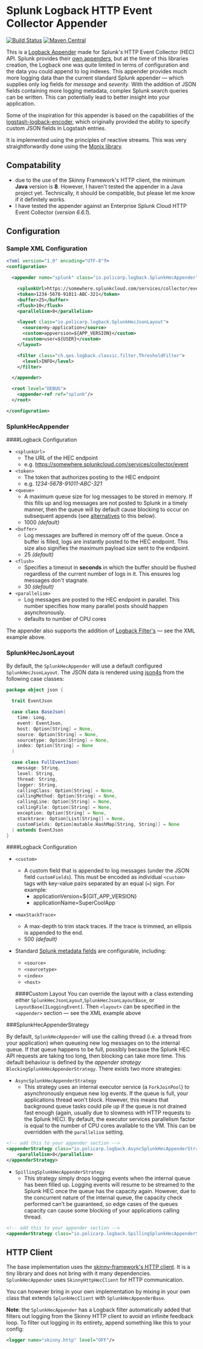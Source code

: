 # Splunk Logback HTTP Event Collector Appender

[![Build Status](https://travis-ci.org/kdrakon/splunk-logback-hec-appender.svg?branch=master)](https://travis-ci.org/kdrakon/splunk-logback-hec-appender)
[![Maven Central](https://maven-badges.herokuapp.com/maven-central/io.policarp/splunk-logback-hec-appender_2.12/badge.svg)](https://maven-badges.herokuapp.com/maven-central/io.policarp/splunk-logback-hec-appender_2.12)

This is a [Logback Appender](http://logback.qos.ch/manual/appenders.html) made for Splunk's HTTP Event Collector (HEC) API. Splunk provides their [own appenders](https://github.com/splunk/splunk-library-javalogging), but at the time of this libraries creation, the Logback one was quite limited in terms of configuration and the data you could append to log indexes. This appender provides much more logging data than the current standard Splunk appender — which supplies only log fields for *message* and *severity*. With the addition of JSON fields containing more logging metadata, complex Splunk search queries can be written. This can potentially lead to better insight into your application.

Some of the inspiration for this appender is based on the capabilities of the [logstash-logback-encoder](https://github.com/logstash/logstash-logback-encoder), which originally provided the ability to specify custom JSON fields in Logstash entries.

It is implemented using the principles of reactive streams. This was very straightforwardly done using the [Monix library](https://monix.io/).

## Compatability
- due to the use of the Skinny Framework's HTTP client, the minimum **Java** version is **8**. However, I haven't tested the appender in a Java project yet. Technically, it should be compatible, but please let me know if it definitely works.
- I have tested the appender against an Enterprise Splunk Cloud HTTP Event Collector (*version 6.6.1*).

## Configuration
### Sample XML Configuration

```xml
<?xml version="1.0" encoding="UTF-8"?>
<configuration>

  <appender name="splunk" class="io.policarp.logback.SplunkHecAppender">

    <splunkUrl>https://somewhere.splunkcloud.com/services/collector/event</splunkUrl>
    <token>1234-5678-91011-ABC-321</token>
    <buffer>25</buffer>
    <flush>10</flush>
    <parallelism>8</parallelism>

    <layout class="io.policarp.logback.SplunkHecJsonLayout">
      <source>my-application</source>
      <custom>appversion=${APP_VERSION}</custom>
      <custom>user=${USER}</custom>
    </layout>

    <filter class="ch.qos.logback.classic.filter.ThresholdFilter">
      <level>INFO</level>
    </filter>

  </appender>

  <root level="DEBUG">
    <appender-ref ref="splunk"/>
  </root>

</configuration>
```

### SplunkHecAppender
####Logback Configuration
- `<splunkUrl>`
  - The URL of the HEC endpoint 
  - e.g. https://somewhere.splunkcloud.com/services/collector/event
- `<token>`
  - The token that authorizes posting to the HEC endpoint
  - e.g. _1234-5678-91011-ABC-321_
- `<queue>`
  - A maximum queue size for log messages to be stored in memory. If this fills up and log messages are not posted to Splunk in a timely manner, then the queue will by default cause blocking to occur on subsequent appends (see [alternatives](#splunkhecappenderstrategy) to this below). 
  - 1000 *(default)*
- `<buffer>`
  - Log messages are buffered in memory off of the queue. Once a buffer is filled, logs are instantly posted to the HEC endpoint. This size also signifies the maximum payload size sent to the endpoint.
  - 25 *(default)*
- `<flush>`
  - Specifies a timeout in **seconds** in which the buffer should be flushed regardless of the current number of logs in it. This ensures log messages don't stagnate.
  - 30 *(default)*
- `<parallelism>`
  - Log messages are posted to the HEC endpoint in parallel. This number specifies how many parallel posts should happen asynchronously.
  - defaults to number of CPU cores
  
The appender also supports the addition of [Logback Filter's](http://logback.qos.ch/manual/filters.html) — see the XML example above.

### SplunkHecJsonLayout
By default, the `SplunkHecAppender` will use a default configured `SplunkHecJsonLayout`. The JSON data is rendered using [json4s](https://github.com/json4s/json4s) from the following case classes:

```scala
package object json {

  trait EventJson

  case class BaseJson(
    time: Long,
    event: EventJson,
    host: Option[String] = None,
    source: Option[String] = None,
    sourcetype: Option[String] = None,
    index: Option[String] = None
  )

  case class FullEventJson(
    message: String,
    level: String,
    thread: String,
    logger: String,
    callingClass: Option[String] = None,
    callingMethod: Option[String] = None,
    callingLine: Option[String] = None,
    callingFile: Option[String] = None,
    exception: Option[String] = None,
    stacktrace: Option[List[String]] = None,
    customFields: Option[mutable.HashMap[String, String]] = None
  ) extends EventJson
}
```

####Logback Configuration
- `<custom>`
  - A custom field that is appended to log messages (under the JSON field `customFields`). This must be encoded as individual `<custom>` tags with key-value pairs separated by an equal (`=`) sign. For example:
    - applicationVersion=${GIT_APP_VERSION}
    - applicationName=SuperCoolApp
- `<maxStackTrace>`
  - A max-depth to trim stack traces. If the trace is trimmed, an ellipsis is appended to the end.
  - 500 *(default)*
- Standard [Splunk metadata fields](http://dev.splunk.com/view/event-collector/SP-CAAAE6P#meta) are configurable, including:
  - `<source>`
  - `<sourcetype>`
  - `<index>`
  - `<host>`
  
  ####Custom Layout
  You can override the layout with a class extending either `SplunkHecJsonLayout`,`SplunkHecJsonLayoutBase`, or `LayoutBase[ILoggingEvent]`. Then `<layout>` can be specified in the `<appender>` section — see the XML example above
  
###SplunkHecAppenderStrategy

By default, `SplunkHecAppender` will use the calling thread (i.e. a thread from your application) when queueing new log messages on to the internal queue. If that queue happens to be full, possibly because the Splunk HEC API requests are taking too long, then blocking can take more time. This default behaviour is defined by the _appender strategy_ `BlockingSplunkHecAppenderStrategy`. There exists two more strategies:

- `AsyncSplunkHecAppenderStrategy`
  - This strategy uses an internal executor service (a `ForkJoinPool`) to asynchronously enqueue new log events. If the queue is full, your applications thread won't block. However, this means that background queue tasks could pile up if the queue is not drained fast enough (again, usually due to slowness with HTTP requests to the Splunk HEC). By default, the executor services parallelism factor is equal to the number of CPU cores available to the VM. This can be overridden with the `parallelism` setting.
```xml
<!-- add this to your appender section -->
<appenderStrategy class="io.policarp.logback.AsyncSplunkHecAppenderStrategy">
    <parallelism>8</parallelism>
</appenderStrategy>
```
- `SpillingSplunkHecAppenderStrategy`
  - This strategy simply drops logging events when the internal queue has been filled up. Logging events will resume to be streamed to the Splunk HEC once the queue has the capacity again. However, due to the concurrent nature of the internal queue, the capacity check performed can't be guaranteed, so edge cases of the queues capacity can cause some blocking of your applications calling thread.
```xml
<!-- add this to your appender section -->
<appenderStrategy class="io.policarp.logback.SpillingSplunkHecAppenderStrategy"/>
```

## HTTP Client
The base implementation uses the [skinny-framework's HTTP client](https://github.com/skinny-framework/skinny-framework). It is a tiny library and does not bring with it many dependencies. `SplunkHecAppender` uses `SkinnyHttpHecClient` for HTTP communication.

You can however bring in your own implementation by mixing in your own class that extends `SplunkHecClient` with `SplunkHecAppenderBase`.

**Note**: the `SplunkHecAppender` has a Logback filter automatically added that filters out logging from the Skinny HTTP client to avoid an infinite feedback loop. To filter out logging in its entirety, append something like this to your config:

```xml 
<logger name="skinny.http" level="OFF"/>
```
